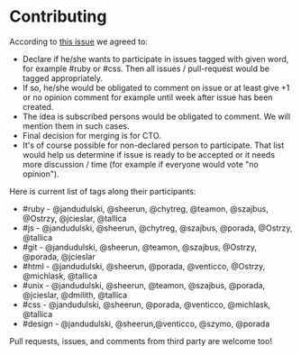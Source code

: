 # Contributing

According to [this issue](https://github.com/monterail/rules/issues/25) we agreed to:

* Declare if he/she wants to participate in issues tagged with given word, for example #ruby or #css. Then all issues / pull-request would be tagged appropriately.
* If so, he/she would be obligated to comment on issue or at least give +1 or no opinion comment for example until week after issue has been created.
* The idea is subscribed persons would be obligated to comment. We will mention them in such cases.
* Final decision for merging is for CTO.
* It's of course possible for non-declared person to participate. That list would help us determine if issue is ready to be accepted or it needs more discussion / time (for example if everyone would vote "no opinion").

Here is current list of tags along their participants:

* #ruby - @jandudulski, @sheerun, @chytreg, @teamon, @szajbus, @Ostrzy, @jcieslar, @tallica
* #js - @jandudulski, @sheerun, @chytreg, @szajbus, @porada, @Ostrzy, @tallica
* #git - @jandudulski, @sheerun, @teamon, @szajbus, @Ostrzy, @porada, @jcieslar
* #html - @jandudulski, @sheerun, @porada, @venticco, @Ostrzy, @michlask, @tallica
* #unix - @jandudulski, @sheerun, @teamon, @szajbus, @porada, @jcieslar, @dmilith, @tallica
* #css - @jandudulski, @sheerun, @porada, @venticco, @michlask, @tallica
* #design -  @jandudulski, @sheerun,@venticco, @szymo, @porada

Pull requests, issues, and comments from third party are welcome too!
